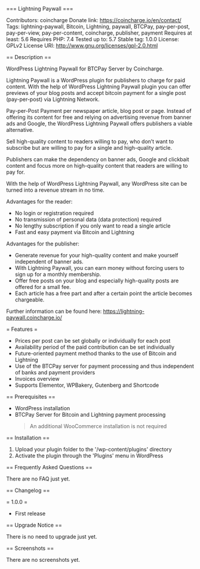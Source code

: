 === Lightning Paywall ===


Contributors: coincharge
Donate link: https://coincharge.io/en/contact/
Tags: lightning-paywall, Bitcoin, Lightning, paywall, BTCPay, pay-per-post, pay-per-view, pay-per-content, coincharge, publisher, payment
Requires at least: 5.6
Requires PHP: 7.4
Tested up to: 5.7
Stable tag: 1.0.0
License: GPLv2
License URI: http://www.gnu.org/licenses/gpl-2.0.html

== Description ==

WordPress Lightning Paywall for BTCPay Server by Coincharge.

Lightning Paywall is a WordPress plugin for publishers to charge for paid content. With the help of WordPress Lightning Paywall plugin you can offer previews of your blog posts and accept bitcoin payment for a single post (pay-per-post) via Lightning Network.

Pay-per-Post
Payment per newspaper article, blog post or page. Instead of offering its content for free and relying on advertising revenue from banner ads and Google, the WordPress Lightning Paywall offers publishers a viable alternative.

Sell high-quality content to readers willing to pay, who don’t want to subscribe but are willing to pay for a single and high-quality article.

Publishers can make the dependency on banner ads, Google and clickbait content and focus more on high-quality content that readers are willing to pay for.

With the help of WordPress Lightning Paywall, any WordPress site can be turned into a revenue stream in no time.

Advantages for the reader:

- No login or registration required
- No transmission of personal data (data protection) required
- No lengthy subscription if you only want to read a single article
- Fast and easy payment via Bitcoin and Lightning

Advantages for the publisher:

- Generate revenue for your high-quality content and make yourself independent of banner ads.
- With Lightning Paywall, you can earn money without forcing users to sign up for a monthly membership.
- Offer free posts on your blog and especially high-quality posts are offered for a small fee.
- Each article has a free part and after a certain point the article becomes chargeable.

Further information can be found here: https://lightning-paywall.coincharge.io/

= Features =

- Prices per post can be set globally or individually for each post
- Availability period of the paid contribution can be set individually
- Future-oriented payment method thanks to the use of Bitcoin and Lightning
- Use of the BTCPay server for payment processing and thus independent of banks and payment providers
- Invoices overview
- Supports Elementor, WPBakery, Gutenberg and Shortcode

== Prerequisites ==

- WordPress installation
- BTCPay Server for Bitcoin and Lightning payment processing
  > An additional WooCommerce installation is not required

== Installation ==

1. Upload your plugin folder to the '/wp-content/plugins' directory
2. Activate the plugin through the 'Plugins' menu in WordPress

== Frequently Asked Questions ==

There are no FAQ just yet.

== Changelog ==

= 1.0.0 =

- First release

== Upgrade Notice ==

There is no need to upgrade just yet.

== Screenshots ==

There are no screenshots yet.
